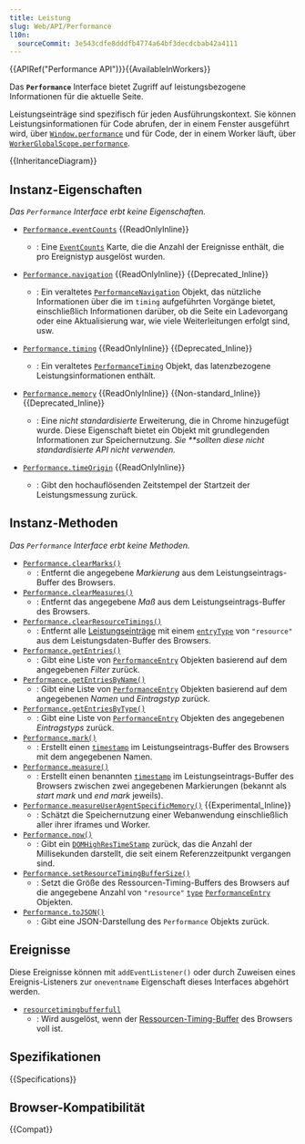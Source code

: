 ```yaml
---
title: Leistung
slug: Web/API/Performance
l10n:
  sourceCommit: 3e543cdfe8dddfb4774a64bf3decdcbab42a4111
---
```


{{APIRef("Performance API")}}{{AvailableInWorkers}}

Das **`Performance`** Interface bietet Zugriff auf leistungsbezogene Informationen für die aktuelle Seite.

Leistungseinträge sind spezifisch für jeden Ausführungskontext. Sie können Leistungsinformationen für Code abrufen, der in einem Fenster ausgeführt wird, über [`Window.performance`](/de/docs/Web/API/Window/performance) und für Code, der in einem Worker läuft, über [`WorkerGlobalScope.performance`](/de/docs/Web/API/WorkerGlobalScope/performance).

{{InheritanceDiagram}}

## Instanz-Eigenschaften

_Das `Performance` Interface erbt keine Eigenschaften._

- [`Performance.eventCounts`](/de/docs/Web/API/Performance/eventCounts) {{ReadOnlyInline}}

  - : Eine [`EventCounts`](/de/docs/Web/API/EventCounts) Karte, die die Anzahl der Ereignisse enthält, die pro Ereignistyp ausgelöst wurden.

- [`Performance.navigation`](/de/docs/Web/API/Performance/navigation) {{ReadOnlyInline}} {{Deprecated_Inline}}

  - : Ein veraltetes [`PerformanceNavigation`](/de/docs/Web/API/PerformanceNavigation) Objekt, das nützliche Informationen über die im `timing` aufgeführten Vorgänge bietet, einschließlich Informationen darüber, ob die Seite ein Ladevorgang oder eine Aktualisierung war, wie viele Weiterleitungen erfolgt sind, usw.

- [`Performance.timing`](/de/docs/Web/API/Performance/timing) {{ReadOnlyInline}} {{Deprecated_Inline}}

  - : Ein veraltetes [`PerformanceTiming`](/de/docs/Web/API/PerformanceTiming) Objekt, das latenzbezogene Leistungsinformationen enthält.

- [`Performance.memory`](/de/docs/Web/API/Performance/memory) {{ReadOnlyInline}} {{Non-standard_Inline}} {{Deprecated_Inline}}
  - : Eine _nicht standardisierte_ Erweiterung, die in Chrome hinzugefügt wurde. Diese Eigenschaft bietet ein Objekt mit grundlegenden Informationen zur Speichernutzung. _Sie \*\*sollten diese nicht standardisierte API nicht verwenden._
- [`Performance.timeOrigin`](/de/docs/Web/API/Performance/timeOrigin) {{ReadOnlyInline}}
  - : Gibt den hochauflösenden Zeitstempel der Startzeit der Leistungsmessung zurück.

## Instanz-Methoden

_Das `Performance` Interface erbt keine Methoden._

- [`Performance.clearMarks()`](/de/docs/Web/API/Performance/clearMarks)
  - : Entfernt die angegebene _Markierung_ aus dem Leistungseintrags-Buffer des Browsers.
- [`Performance.clearMeasures()`](/de/docs/Web/API/Performance/clearMeasures)
  - : Entfernt das angegebene _Maß_ aus dem Leistungseintrags-Buffer des Browsers.
- [`Performance.clearResourceTimings()`](/de/docs/Web/API/Performance/clearResourceTimings)
  - : Entfernt alle [Leistungseinträge](/de/docs/Web/API/PerformanceEntry) mit einem [`entryType`](/de/docs/Web/API/PerformanceEntry/entryType) von `"resource"` aus dem Leistungsdaten-Buffer des Browsers.
- [`Performance.getEntries()`](/de/docs/Web/API/Performance/getEntries)
  - : Gibt eine Liste von [`PerformanceEntry`](/de/docs/Web/API/PerformanceEntry) Objekten basierend auf dem angegebenen _Filter_ zurück.
- [`Performance.getEntriesByName()`](/de/docs/Web/API/Performance/getEntriesByName)
  - : Gibt eine Liste von [`PerformanceEntry`](/de/docs/Web/API/PerformanceEntry) Objekten basierend auf dem angegebenen _Namen_ und _Eintragstyp_ zurück.
- [`Performance.getEntriesByType()`](/de/docs/Web/API/Performance/getEntriesByType)
  - : Gibt eine Liste von [`PerformanceEntry`](/de/docs/Web/API/PerformanceEntry) Objekten des angegebenen _Eintragstyps_ zurück.
- [`Performance.mark()`](/de/docs/Web/API/Performance/mark)
  - : Erstellt einen [`timestamp`](/de/docs/Web/API/DOMHighResTimeStamp) im Leistungseintrags-Buffer des Browsers mit dem angegebenen Namen.
- [`Performance.measure()`](/de/docs/Web/API/Performance/measure)
  - : Erstellt einen benannten [`timestamp`](/de/docs/Web/API/DOMHighResTimeStamp) im Leistungseintrags-Buffer des Browsers zwischen zwei angegebenen Markierungen (bekannt als _start mark_ und _end mark_ jeweils).
- [`Performance.measureUserAgentSpecificMemory()`](/de/docs/Web/API/Performance/measureUserAgentSpecificMemory) {{Experimental_Inline}}
  - : Schätzt die Speichernutzung einer Webanwendung einschließlich aller ihrer iframes und Worker.
- [`Performance.now()`](/de/docs/Web/API/Performance/now)
  - : Gibt ein [`DOMHighResTimeStamp`](/de/docs/Web/API/DOMHighResTimeStamp) zurück, das die Anzahl der Millisekunden darstellt, die seit einem Referenzzeitpunkt vergangen sind.
- [`Performance.setResourceTimingBufferSize()`](/de/docs/Web/API/Performance/setResourceTimingBufferSize)
  - : Setzt die Größe des Ressourcen-Timing-Buffers des Browsers auf die angegebene Anzahl von `"resource"` [`type`](/de/docs/Web/API/PerformanceEntry/entryType) [`PerformanceEntry`](/de/docs/Web/API/PerformanceEntry) Objekten.
- [`Performance.toJSON()`](/de/docs/Web/API/Performance/toJSON)
  - : Gibt eine JSON-Darstellung des `Performance` Objekts zurück.

## Ereignisse

Diese Ereignisse können mit `addEventListener()` oder durch Zuweisen eines Ereignis-Listeners zur `oneventname` Eigenschaft dieses Interfaces abgehört werden.

- [`resourcetimingbufferfull`](/de/docs/Web/API/Performance/resourcetimingbufferfull_event)
  - : Wird ausgelöst, wenn der [Ressourcen-Timing-Buffer](/de/docs/Web/API/Performance/setResourceTimingBufferSize) des Browsers voll ist.

## Spezifikationen

{{Specifications}}

## Browser-Kompatibilität

{{Compat}}
